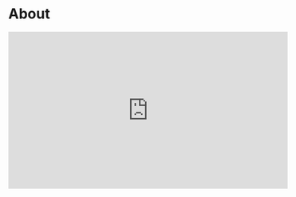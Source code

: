 # About
<center>
<iframe width="560" height="315" src="https://www.youtube.com/embed/KWZriUMNpLc" title="YouTube video player" frameborder="0" allow="accelerometer; autoplay; clipboard-write; encrypted-media; gyroscope; picture-in-picture; web-share" allowfullscreen></iframe>

</center>

